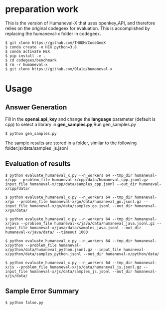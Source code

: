 # preparation work
This is the version of Humaneval-X that uses openkey_API, and therefore relies on the original codegeex for evaluation. This is accomplished by replacing the humaneval-x folder in codegeex.

```
$ git clone https://github.com/THUDM/CodeGeeX
$ conda create -n HEX python=3.8
$ conda activate HEX
$ pip install -e .
$ cd codegeex/benchmark
$ rm -r humaneval-x
$ git clone https://github.com/Qlalq/humaneval-x
```

# Usage
## Answer Generation
Fill in the **openai.api_key** and change the **language** parameter (default is cpp) to select a library in **gen_samples.py**,Run gen_samples.py

``$ python gen_samples.py``

The sample results are stored in a folder, similar to the following folder:js/data/samples_js.jsonl

## Evaluation of results
``$ python evaluate_humaneval_x.py --n_workers 64 --tmp_dir humaneval-x/cpp --problem_file humaneval-x/cpp/data/humaneval_cpp.jsonl.gz --input_file humaneval-x/cpp/data/samples_cpp.jsonl --out_dir humaneval-x/cpp/data/``

``$ python evaluate_humaneval_x.py --n_workers 64 --tmp_dir humaneval-x/go --problem_file humaneval-x/go/data/humaneval_go.jsonl.gz --input_file humaneval-x/go/data/samples_go.jsonl --out_dir humaneval-x/go/data/``

``$ python evaluate_humaneval_x.py --n_workers 64 --tmp_dir humaneval-x/java --problem_file humaneval-x/java/data/humaneval_java.jsonl.gz --input_file humaneval-x/java/data/samples_java.jsonl --out_dir humaneval-x/java/data/ --timeout 1000``

``$ python evaluate_humaneval_x.py --n_workers 64 --tmp_dir humaneval-x/python --problem_file humaneval-x/python/data/humaneval_python.jsonl.gz --input_file humaneval-x/python/data/samples_python.jsonl --out_dir humaneval-x/python/data/``

``$ python evaluate_humaneval_x.py --n_workers 64 --tmp_dir humaneval-x/js --problem_file humaneval-x/js/data/humaneval_js.jsonl.gz --input_file humaneval-x/js/data/samples_js.jsonl --out_dir humaneval-x/js/data/``

## Sample Error Summary
``$ python false.py``